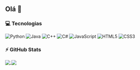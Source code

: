 ## Olá 👋

### 💻 Tecnologias

![Python](https://img.shields.io/badge/-Python-3776AB?style=for-the-badge&logo=python&logoColor=white)
![Java](https://img.shields.io/badge/-Java-C74634?style=for-the-badge&logo=java&logoColor=white)
![C++](https://img.shields.io/badge/-C++-00599C?style=for-the-badge&logo=cplusplus&logoColor=white)
![C#](https://img.shields.io/badge/c%23-%23239120.svg?style=for-the-badge&logo=c-sharp&logoColor=white)
![JavaScript](https://img.shields.io/badge/-Javascript-F7DF1E?style=for-the-badge&logo=javascript&logoColor=black)
![HTML5](https://img.shields.io/badge/-html5-red?style=for-the-badge&logo=html5&logoColor=white)
![CSS3](https://img.shields.io/badge/-css3-blue?style=for-the-badge&logo=css3&logoColor=white3)

### ⚡ GitHub Stats
<a href="https://github.com/ezequielhenrique">
  <img align="center" src="https://github-readme-stats.vercel.app/api?username=ezequielhenrique&show_icons=true&theme=prussian&include_all_commits=true&count_private=true"/>
</a>
<a href="https://github.com/ezequielhenrique">
  <img align="center" src="https://github-readme-stats.vercel.app/api/top-langs/?username=ezequielhenrique&layout=compact&langs_count=16&theme=prussian"/>
</a>
